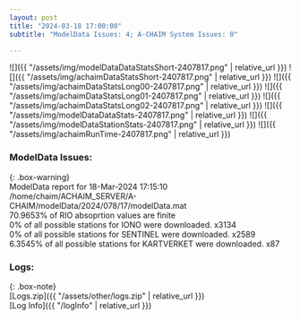 ```yaml
---
layout: post
title: "2024-03-18 17:00:00"
subtitle: "ModelData Issues: 4; A-CHAIM System Issues: 0"

---
```


![]({{ "/assets/img/modelDataDataStatsShort-2407817.png" | relative_url }})
![]({{ "/assets/img/achaimDataStatsShort-2407817.png" | relative_url }})
![]({{ "/assets/img/achaimDataStatsLong00-2407817.png" | relative_url }})
![]({{ "/assets/img/achaimDataStatsLong01-2407817.png" | relative_url }})
![]({{ "/assets/img/achaimDataStatsLong02-2407817.png" | relative_url }})
![]({{ "/assets/img/modelDataDataStats-2407817.png" | relative_url }})
![]({{ "/assets/img/modelDataStationStats-2407817.png" | relative_url }})
![]({{ "/assets/img/achaimRunTime-2407817.png" | relative_url }})


### ModelData Issues:  
  
{: .box-warning}  
 ModelData report for 18-Mar-2024 17:15:10   
 /home/chaim/ACHAIM_SERVER/A-CHAIM/modelData/2024/078/17/modelData.mat   
 70.9653% of RIO absoprtion values are finite   
 0% of all possible stations for IONO were downloaded. x3134   
 0% of all possible stations for SENTINEL were downloaded. x2589   
 6.3545% of all possible stations for KARTVERKET were downloaded. x87   
  


### Logs:  
  
{: .box-note}  
[Logs.zip]({{ "/assets/other/logs.zip" | relative_url }})  
[Log Info]({{ "/logInfo" | relative_url }})  
